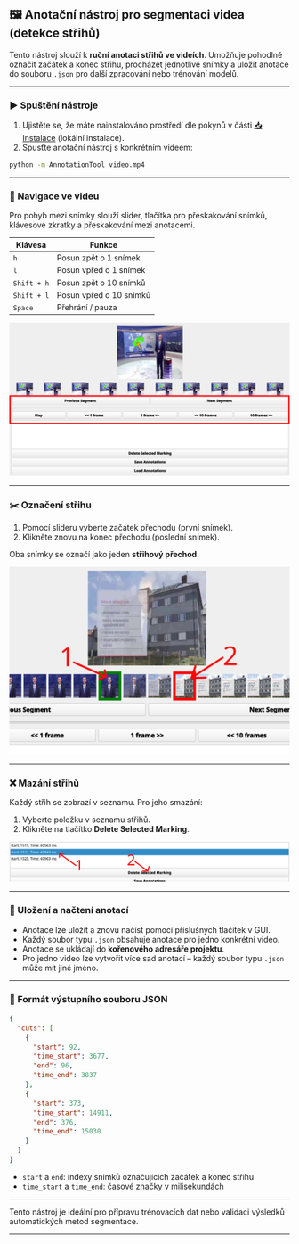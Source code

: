 ## 🖼 Anotační nástroj pro segmentaci videa (detekce střihů)

Tento nástroj slouží k **ruční anotaci střihů ve videích**. Umožňuje pohodlně označit začátek a konec střihu, procházet jednotlivé snímky a uložit anotace do souboru `.json` pro další zpracování nebo trénování modelů.

---

### ▶️ Spuštění nástroje

1. Ujistěte se, že máte nainstalováno prostředí dle pokynů v části [📥 Instalace](instalace.md) (lokální instalace).
2. Spusťte anotační nástroj s konkrétním videem:

```bash
python -m AnnotationTool video.mp4
```

---

### 🧭 Navigace ve videu

Pro pohyb mezi snímky slouží slider, tlačítka pro přeskakování snímků, klávesové zkratky a přeskakování mezi anotacemi.

| Klávesa          | Funkce                        |
|------------------|-------------------------------|
| `h`              | Posun zpět o 1 snímek         |
| `l`              | Posun vpřed o 1 snímek        |
| `Shift + h`      | Posun zpět o 10 snímků        |
| `Shift + l`      | Posun vpřed o 10 snímků       |
| `Space`          | Přehrání / pauza              |

![Navigace snímky](imgs/anotace1.png)

---

### ✂️ Označení střihu

1. Pomocí slideru vyberte začátek přechodu (první snímek).
2. Klikněte znovu na konec přechodu (poslední snímek).

Oba snímky se označí jako jeden **střihový přechod**.

![Označení přechodu](imgs/anotace2.png)

---

### ❌ Mazání střihů

Každý střih se zobrazí v seznamu. Pro jeho smazání:

1. Vyberte položku v seznamu střihů.
2. Klikněte na tlačítko **Delete Selected Marking**.

![Mazání anotací](imgs/anotace3.png)

---

### 💾 Uložení a načtení anotací

- Anotace lze uložit a znovu načíst pomocí příslušných tlačítek v GUI.
- Každý soubor typu `.json` obsahuje anotace pro jedno konkrétní video.
- Anotace se ukládají do **kořenového adresáře projektu**.
- Pro jedno video lze vytvořit více sad anotací – každý soubor typu `.json` může mít jiné jméno.

---

### 📄 Formát výstupního souboru JSON 

```json
{
  "cuts": [
    {
      "start": 92,
      "time_start": 3677,
      "end": 96,
      "time_end": 3837
    },
    {
      "start": 373,
      "time_start": 14911,
      "end": 376,
      "time_end": 15030
    }
  ]
}
```

- `start` a `end`: indexy snímků označujících začátek a konec střihu
- `time_start` a `time_end`: časové značky v milisekundách

---

Tento nástroj je ideální pro přípravu trénovacích dat nebo validaci výsledků automatických metod segmentace.

---
